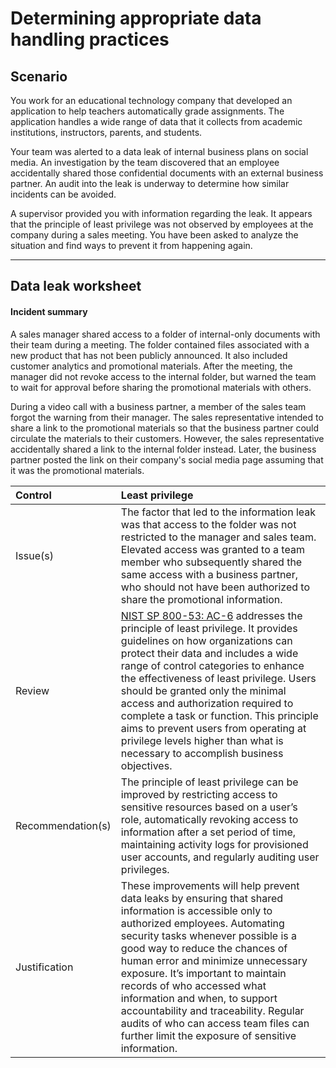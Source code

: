 # Determining appropriate data handling practices

## Scenario
You work for an educational technology company that developed an application to help teachers automatically grade assignments. The application handles a wide range of data that it collects from academic institutions, instructors, parents, and students.

Your team was alerted to a data leak of internal business plans on social media. An investigation by the team discovered that an employee accidentally shared those confidential documents with an external business partner. An audit into the leak is underway to determine how similar incidents can be avoided.

A supervisor provided you with information regarding the leak. It appears that the principle of least privilege was not observed by employees at the company during a sales meeting. You have been asked to analyze the situation and find ways to prevent it from happening again.

---

## Data leak worksheet

#### Incident summary 
A sales manager shared access to a folder of internal-only documents with their team during a meeting. The folder contained files associated with a new product that has not been publicly announced. It also included customer analytics and promotional materials. After the meeting, the manager did not revoke access to the internal folder, but warned the team to wait for approval before sharing the promotional materials with others.

During a video call with a business partner, a member of the sales team forgot the warning from their manager. The sales representative intended to share a link to the promotional materials so that the business partner could circulate the materials to their customers. However, the sales representative accidentally shared a link to the internal folder instead. Later, the business partner posted the link on their company's social media page assuming that it was the promotional materials.

| Control | Least privilege |
| :--- | :--- |
| Issue(s) | The factor that led to the information leak was that access to the folder was not restricted to the manager and sales team. Elevated access was granted to a team member who subsequently shared the same access with a business partner, who should not have been authorized to share the promotional information. |
| Review | [NIST SP 800-53: AC-6](https://csrc.nist.gov/CSRC/media/Projects/risk-management/800-53%20Downloads/800-53r5/SP_800-53_v5_1-derived-OSCAL.pdf#page=39&zoom=100,120,422) addresses the principle of least privilege. It provides guidelines on how organizations can protect their data and includes a wide range of control categories to enhance the effectiveness of least privilege. Users should be granted only the minimal access and authorization required to complete a task or function. This principle aims to prevent users from operating at privilege levels higher than what is necessary to accomplish business objectives. |
| Recommendation(s) | The principle of least privilege can be improved by restricting access to sensitive resources based on a user’s role, automatically revoking access to information after a set period of time, maintaining activity logs for provisioned user accounts, and regularly auditing user privileges.|
| Justification | These improvements will help prevent data leaks by ensuring that shared information is accessible only to authorized employees. Automating security tasks whenever possible is a good way to reduce the chances of human error and minimize unnecessary exposure. It’s important to maintain records of who accessed what information and when, to support accountability and traceability. Regular audits of who can access team files can further limit the exposure of sensitive information. |
